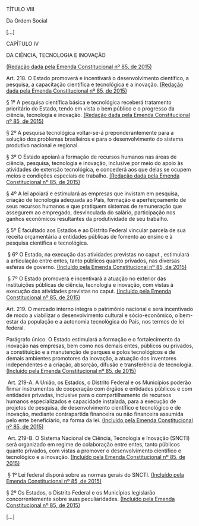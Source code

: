 TÍTULO VIII

Da Ordem Social

[…]

CAPÍTULO IV

DA CIÊNCIA, TECNOLOGIA E INOVAÇÃO

[(Redação dada pela Emenda Constitucional nº 85, de 2015)](http://www.planalto.gov.br/ccivil_03/constituicao/Emendas/Emc/emc85.htm#art1)

Art. 218. O Estado promoverá e incentivará o desenvolvimento científico, a pesquisa, a capacitação científica e tecnológica e a inovação.      [(Redação dada pela Emenda Constitucional nº 85, de 2015)](http://www.planalto.gov.br/ccivil_03/constituicao/Emendas/Emc/emc85.htm#art1)

§ 1º A pesquisa científica básica e tecnológica receberá tratamento prioritário do Estado, tendo em vista o bem público e o progresso da ciência, tecnologia e inovação.     [(Redação dada pela Emenda Constitucional nº 85, de 2015)](http://www.planalto.gov.br/ccivil_03/constituicao/Emendas/Emc/emc85.htm#art1)

§ 2º A pesquisa tecnológica voltar-se-á preponderantemente para a solução dos problemas brasileiros e para o desenvolvimento do sistema produtivo nacional e regional.

§ 3º O Estado apoiará a formação de recursos humanos nas áreas de ciência, pesquisa, tecnologia e inovação, inclusive por meio do apoio às atividades de extensão tecnológica, e concederá aos que delas se ocupem meios e condições especiais de trabalho.       [(Redação dada pela Emenda Constitucional nº 85, de 2015)](http://www.planalto.gov.br/ccivil_03/constituicao/Emendas/Emc/emc85.htm#art1)

§ 4º A lei apoiará e estimulará as empresas que invistam em pesquisa, criação de tecnologia adequada ao País, formação e aperfeiçoamento de seus recursos humanos e que pratiquem sistemas de remuneração que assegurem ao empregado, desvinculada do salário, participação nos ganhos econômicos resultantes da produtividade de seu trabalho.

§ 5º É facultado aos Estados e ao Distrito Federal vincular parcela de sua receita orçamentária a entidades públicas de fomento ao ensino e à pesquisa científica e tecnológica.

​    § 6º O Estado, na execução das atividades previstas no caput , estimulará a articulação entre entes, tanto públicos quanto privados, nas diversas esferas de governo.      [(Incluído pela Emenda Constitucional nº 85, de 2015)](http://www.planalto.gov.br/ccivil_03/constituicao/Emendas/Emc/emc85.htm#art1)

​    § 7º O Estado promoverá e incentivará a atuação no exterior das instituições públicas de ciência, tecnologia e inovação, com vistas à execução das atividades previstas no caput.     [(Incluído pela Emenda Constitucional nº 85, de 2015)](http://www.planalto.gov.br/ccivil_03/constituicao/Emendas/Emc/emc85.htm#art1)

Art. 219. O mercado interno integra o patrimônio nacional e será incentivado de modo a viabilizar o desenvolvimento cultural e sócio-econômico, o bem-estar da população e a autonomia tecnológica do País, nos termos de lei federal.

Parágrafo único. O Estado estimulará a formação e o fortalecimento da inovação nas empresas, bem como nos demais entes, públicos ou privados, a constituição e a manutenção de parques e polos tecnológicos e de demais ambientes promotores da inovação, a atuação dos inventores independentes e a criação, absorção, difusão e transferência de tecnologia.     [(Incluído pela Emenda Constitucional nº 85, de 2015)](http://www.planalto.gov.br/ccivil_03/constituicao/Emendas/Emc/emc85.htm#art1)

​    Art. 219-A. A União, os Estados, o Distrito Federal e os Municípios poderão firmar instrumentos de cooperação com órgãos e entidades públicos e com entidades privadas, inclusive para o compartilhamento de recursos humanos especializados e capacidade instalada, para a execução de projetos de pesquisa, de desenvolvimento científico e tecnológico e de inovação, mediante contrapartida financeira ou não financeira assumida pelo ente beneficiário, na forma da lei.      [(Incluído pela Emenda Constitucional nº 85, de 2015)](http://www.planalto.gov.br/ccivil_03/constituicao/Emendas/Emc/emc85.htm#art1)

​    Art. 219-B. O Sistema Nacional de Ciência, Tecnologia e Inovação (SNCTI) será organizado em regime de colaboração entre entes, tanto públicos quanto privados, com vistas a promover o desenvolvimento científico e tecnológico e a inovação.     [(Incluído pela Emenda Constitucional nº 85, de 2015)](http://www.planalto.gov.br/ccivil_03/constituicao/Emendas/Emc/emc85.htm#art1)

​    § 1º Lei federal disporá sobre as normas gerais do SNCTI.     [(Incluído pela Emenda Constitucional nº 85, de 2015)](http://www.planalto.gov.br/ccivil_03/constituicao/Emendas/Emc/emc85.htm#art1)

§ 2º Os Estados, o Distrito Federal e os Municípios legislarão concorrentemente sobre suas peculiaridades.      [(Incluído pela Emenda Constitucional nº 85, de 2015)](http://www.planalto.gov.br/ccivil_03/constituicao/Emendas/Emc/emc85.htm#art1)

[…]